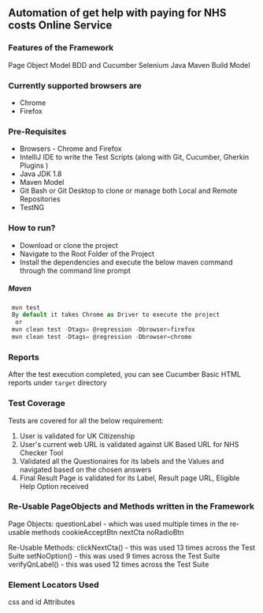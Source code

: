 ## Automation of get help with paying for NHS costs Online Service

### Features of the Framework
Page Object Model
BDD and Cucumber
Selenium Java
Maven Build Model

### Currently supported browsers are 
* Chrome
* Firefox

### Pre-Requisites
* Browsers - Chrome and Firefox
* IntelliJ IDE to write the Test Scripts (along with Git, Cucumber, Gherkin Plugins )
* Java JDK 1.8
* Maven Model
* Git Bash or Git Desktop to clone or manage both Local and Remote Repositories
* TestNG


### How to run?
* Download or clone the project
* Navigate to the Root Folder of the Project
* Install the dependencies and execute the below maven command through the command line prompt
##### Maven
```javascript
 mvn test
 By default it takes Chrome as Driver to execute the project
  or
 mvn clean test -Dtags= @regression -Dbrowser=firefox
 mvn clean test -Dtags= @regression -Dbrowser=chrome
 ```

### Reports
After the test execution completed, you can see Cucumber Basic HTML reports under `target` directory


### Test Coverage
Tests are covered for all the below requirement:
 1. User is validated for UK Citizenship
 2. User's current web URL is validated against UK Based URL for NHS Checker Tool 
 3. Validated all the Questionaires for its labels and the Values and navigated based on the chosen answers
 4. Final Result Page is validated for its Label, Result page URL, Eligible Help Option received

### Re-Usable PageObjects and Methods written in the Framework
Page Objects:
questionLabel - which was used multiple times in the re-usable methods
cookieAcceptBtn
nextCta
noRadioBtn

Re-Usable Methods:
clickNextCta() - this was used 13 times across the Test Suite
setNoOption() - this was used 9 times across the Test Suite
verifyQnLabel() - this was used 12 times across the Test Suite

### Element Locators Used 
css and id Attributes